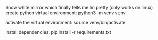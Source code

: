 Snow white mirror which finally tells me Im pretty
(only works on linux)
create python virtual environment:
python3 -m venv venv

activate the virtual environment:
source venv/bin/activate

install dependencies:
pip install -r requirements.txt

